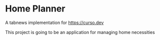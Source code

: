 # Home Planner

A tabnews implementation for https://curso.dev

This project is going to be an application for managing home necessities
